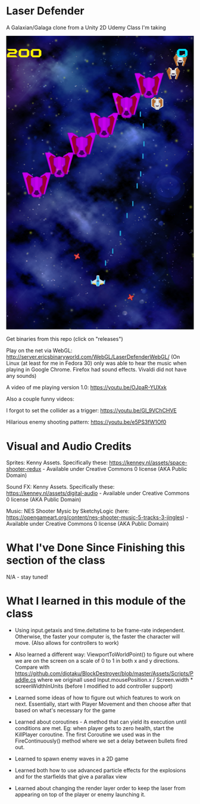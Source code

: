 # Laser Defender
A Galaxian/Galaga clone from a Unity 2D Udemy Class I'm taking

![Screenshot](https://github.com/djotaku/laserdefender/raw/master/Assets/Screenshots/Screenshot.png)

Get binaries from this repo (click on "releases")

Play on the net via WebGL:
http://server.ericsbinaryworld.com/WebGL/LaserDefenderWebGL/
 (On Linux (at least for me in Fedora 30) only was able to hear the music when playing in Google Chrome. Firefox had sound effects. Vivaldi did not have any sounds)

A video of me playing version 1.0:
https://youtu.be/OJpaR-YUXxk

Also a couple funny videos:

I forgot to set the collider as a trigger: https://youtu.be/GI_9VChCHVE

Hilarious enemy shooting pattern: https://youtu.be/e5PS3fW1Of0

# Visual and Audio Credits

Sprites: Kenny Assets. Specifically these: https://kenney.nl/assets/space-shooter-redux  - Available under Creative Commons 0 license (AKA Public Domain)

Sound FX: Kenny Assets. Specifically these: https://kenney.nl/assets/digital-audio - Available under Creative Commons 0 license (AKA Public Domain)

Music: NES Shooter Mysic by SketchyLogic (here: https://opengameart.org/content/nes-shooter-music-5-tracks-3-jingles) - Available under Creative Commons 0 license (AKA Public Domain)

# What I've Done Since Finishing this section of the class

N/A - stay tuned!

# What I learned in this module of the class

 - Using input.getaxis and time.deltatime to be frame-rate independent. Otherwise, the faster your computer is, the faster the character will move. (Also allows for controllers to work)

 - Also learned a different way: ViewportToWorldPoint() to figure out where we are on the screen on a scale of 0 to 1 in both x and y directions. 
 Compare with https://github.com/djotaku/BlockDestroyer/blob/master/Assets/Scripts/Paddle.cs where we originall used Input.mousePosition.x / Screen.width * screenWidthInUnits (before I modified to add controller support)

  - Learned some ideas of how to figure out which features to work on next. Essentially, start with Player Movement and then choose after that based on what's necessary for the game

  - Learned about coroutines - A method that can yield its execution until conditions are met. Eg: when player gets to zero health, start the KillPlayer coroutine. The first Coroutine we used was in the FireContinuously() 
  method where we set a delay between bullets fired out.

  - Learned to spawn enemy waves in a 2D game

   - Learned both how to use advanced particle effects for the explosions and for the starfields that give a parallax view

   - Learned about changing the render layer order to keep the laser from appearing on top of the player or enemy launching it.
